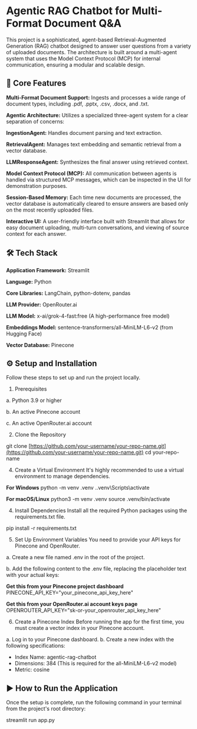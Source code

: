 # Agentic RAG Chatbot for Multi-Format Document Q&A
This project is a sophisticated, agent-based Retrieval-Augmented Generation (RAG) chatbot designed to answer user questions from a variety of uploaded documents. The architecture is built around a multi-agent system that uses the Model Context Protocol (MCP) for internal communication, ensuring a modular and scalable design.

## 🚀 Core Features
**Multi-Format Document Support:** Ingests and processes a wide range of document types, including .pdf, .pptx, .csv, .docx, and .txt.

**Agentic Architecture:** Utilizes a specialized three-agent system for a clear separation of concerns:

**IngestionAgent:** Handles document parsing and text extraction.

**RetrievalAgent:** Manages text embedding and semantic retrieval from a vector database.

**LLMResponseAgent:** Synthesizes the final answer using retrieved context.

**Model Context Protocol (MCP):** All communication between agents is handled via structured MCP messages, which can be inspected in the UI for demonstration purposes.

**Session-Based Memory:** Each time new documents are processed, the vector database is automatically cleared to ensure answers are based only on the most recently uploaded files.

**Interactive UI:** A user-friendly interface built with Streamlit that allows for easy document uploading, multi-turn conversations, and viewing of source context for each answer.

## 🛠️ Tech Stack

**Application Framework:** Streamlit

**Language:** Python

**Core Libraries:** LangChain, python-dotenv, pandas

**LLM Provider:** OpenRouter.ai

**LLM Model:** x-ai/grok-4-fast:free (A high-performance free model)

**Embeddings Model:** sentence-transformers/all-MiniLM-L6-v2 (from Hugging Face)

**Vector Database:** Pinecone

## ⚙️ Setup and Installation
Follow these steps to set up and run the project locally.

1. Prerequisites
   
a. Python 3.9 or higher

b. An active Pinecone account

c. An active OpenRouter.ai account

2. Clone the Repository
   
git clone [https://github.com/your-username/your-repo-name.git](https://github.com/your-username/your-repo-name.git)
cd your-repo-name

4. Create a Virtual Environment
It's highly recommended to use a virtual environment to manage dependencies.

**For Windows**
python -m venv .venv
.\.venv\Scripts\activate

**For macOS/Linux**
python3 -m venv .venv
source .venv/bin/activate

4. Install Dependencies
Install all the required Python packages using the requirements.txt file.

pip install -r requirements.txt

5. Set Up Environment Variables
You need to provide your API keys for Pinecone and OpenRouter.

a. Create a new file named .env in the root of the project.

b. Add the following content to the .env file, replacing the placeholder text with your actual keys:

**Get this from your Pinecone project dashboard**
PINECONE_API_KEY="your_pinecone_api_key_here"

**Get this from your OpenRouter.ai account keys page**
OPENROUTER_API_KEY="sk-or-your_openrouter_api_key_here"

6. Create a Pinecone Index
Before running the app for the first time, you must create a vector index in your Pinecone account.

a. Log in to your Pinecone dashboard.
b. Create a new index with the following specifications:
-   Index Name: agentic-rag-chatbot
-   Dimensions: 384 (This is required for the all-MiniLM-L6-v2 model)
-   Metric: cosine

## ▶️ How to Run the Application
Once the setup is complete, run the following command in your terminal from the project's root directory:

streamlit run app.py
